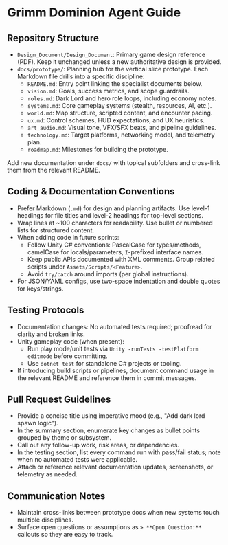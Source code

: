 # Grimm Dominion Agent Guide

## Repository Structure
- `Design_Document/Design_Document`: Primary game design reference (PDF). Keep it unchanged unless a new authoritative design is provided.
- `docs/prototype/`: Planning hub for the vertical slice prototype. Each Markdown file drills into a specific discipline:
  - `README.md`: Entry point linking the specialist documents below.
  - `vision.md`: Goals, success metrics, and scope guardrails.
  - `roles.md`: Dark Lord and hero role loops, including economy notes.
  - `systems.md`: Core gameplay systems (stealth, resources, AI, etc.).
  - `world.md`: Map structure, scripted content, and encounter pacing.
  - `ux.md`: Control schemes, HUD expectations, and UX heuristics.
  - `art_audio.md`: Visual tone, VFX/SFX beats, and pipeline guidelines.
  - `technology.md`: Target platforms, networking model, and telemetry plan.
  - `roadmap.md`: Milestones for building the prototype.

Add new documentation under `docs/` with topical subfolders and cross-link them from the relevant README.

## Coding & Documentation Conventions
- Prefer Markdown (`.md`) for design and planning artifacts. Use level-1 headings for file titles and level-2 headings for top-level sections.
- Wrap lines at ~100 characters for readability. Use bullet or numbered lists for structured content.
- When adding code in future sprints:
  - Follow Unity C# conventions: PascalCase for types/methods, camelCase for locals/parameters, `I`-prefixed interface names.
  - Keep public APIs documented with XML comments. Group related scripts under `Assets/Scripts/<Feature>`.
  - Avoid `try/catch` around imports (per global instructions).
- For JSON/YAML configs, use two-space indentation and double quotes for keys/strings.

## Testing Protocols
- Documentation changes: No automated tests required; proofread for clarity and broken links.
- Unity gameplay code (when present):
  - Run play mode/unit tests via `Unity -runTests -testPlatform editmode` before committing.
  - Use `dotnet test` for standalone C# projects or tooling.
- If introducing build scripts or pipelines, document command usage in the relevant README and reference them in commit messages.

## Pull Request Guidelines
- Provide a concise title using imperative mood (e.g., "Add dark lord spawn logic").
- In the summary section, enumerate key changes as bullet points grouped by theme or subsystem.
- Call out any follow-up work, risk areas, or dependencies.
- In the testing section, list every command run with pass/fail status; note when no automated tests were applicable.
- Attach or reference relevant documentation updates, screenshots, or telemetry as needed.

## Communication Notes
- Maintain cross-links between prototype docs when new systems touch multiple disciplines.
- Surface open questions or assumptions as `> **Open Question:**` callouts so they are easy to track.
